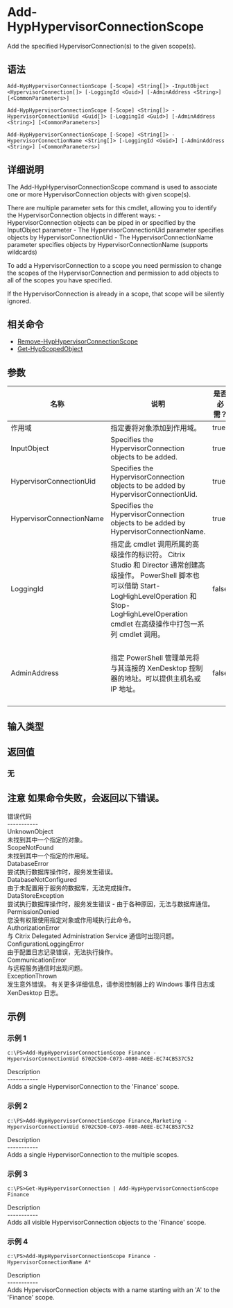 # Add-HypHypervisorConnectionScope

Add the specified HypervisorConnection(s) to the given scope(s).

## 语法

    Add-HypHypervisorConnectionScope [-Scope] <String[]> -InputObject <HypervisorConnection[]> [-LoggingId <Guid>] [-AdminAddress <String>] [<CommonParameters>]
    
    Add-HypHypervisorConnectionScope [-Scope] <String[]> -HypervisorConnectionUid <Guid[]> [-LoggingId <Guid>] [-AdminAddress <String>] [<CommonParameters>]
    
    Add-HypHypervisorConnectionScope [-Scope] <String[]> -HypervisorConnectionName <String[]> [-LoggingId <Guid>] [-AdminAddress <String>] [<CommonParameters>]
    

## 详细说明

The Add-HypHypervisorConnectionScope command is used to associate one or more HypervisorConnection objects with given scope(s).

There are multiple parameter sets for this cmdlet, allowing you to identify the HypervisorConnection objects in different ways: - HypervisorConnection objects can be piped in or specified by the InputObject parameter - The HypervisorConnectionUid parameter specifies objects by HypervisorConnectionUid - The HypervisorConnectionName parameter specifies objects by HypervisorConnectionName (supports wildcards)

To add a HypervisorConnection to a scope you need permission to change the scopes of the HypervisorConnection and permission to add objects to all of the scopes you have specified.

If the HypervisorConnection is already in a scope, that scope will be silently ignored.

## 相关命令

- [Remove-HypHypervisorConnectionScope](Remove-HypHypervisorConnectionScope.html)
- [Get-HypScopedObject](Get-HypScopedObject.html)

## 参数

| 名称                       | 说明                                                                                                                                                                     | 是否必需？ | 管道输入                           | 默认值                                   |
| ------------------------ | ---------------------------------------------------------------------------------------------------------------------------------------------------------------------- | ----- | ------------------------------ | ------------------------------------- |
| 作用域                      | 指定要将对象添加到作用域。                                                                                                                                                          | true  | false                          |                                       |
| InputObject              | Specifies the HypervisorConnection objects to be added.                                                                                                                | true  | true (ByValue, ByPropertyName) |                                       |
| HypervisorConnectionUid  | Specifies the HypervisorConnection objects to be added by HypervisorConnectionUid.                                                                                     | true  | true (ByValue, ByPropertyName) |                                       |
| HypervisorConnectionName | Specifies the HypervisorConnection objects to be added by HypervisorConnectionName.                                                                                    | true  | true (ByValue, ByPropertyName) |                                       |
| LoggingId                | 指定此 cmdlet 调用所属的高级操作的标识符。 Citrix Studio 和 Director 通常创建高级操作。 PowerShell 脚本也可以借助 Start-LogHighLevelOperation 和 Stop-LogHighLevelOperation cmdlet 在高级操作中打包一系列 cmdlet 调用。 | false | false                          |                                       |
| AdminAddress             | 指定 PowerShell 管理单元将与其连接的 XenDesktop 控制器的地址。可以提供主机名或 IP 地址。                                                                                                             | false | false                          | Localhost。一旦有 cmdlet 提供了某个值，此值将变为默认值。 |

## 输入类型

### 

## 返回值

### 无

## 注意 如果命令失败，会返回以下错误。  
错误代码  
\---\---\-----  
UnknownObject  
未找到其中一个指定的对象。  
ScopeNotFound  
未找到其中一个指定的作用域。  
DatabaseError  
尝试执行数据库操作时，服务发生错误。  
DatabaseNotConfigured  
由于未配置用于服务的数据库，无法完成操作。  
DataStoreException  
尝试执行数据库操作时，服务发生错误 - 由于各种原因，无法与数据库通信。  
PermissionDenied  
您没有权限使用指定对象或作用域执行此命令。  
AuthorizationError  
与 Citrix Delegated Administration Service 通信时出现问题。  
ConfigurationLoggingError  
由于配置日志记录错误，无法执行操作。  
CommunicationError  
与远程服务通信时出现问题。  
ExceptionThrown  
发生意外错误。 有关更多详细信息，请参阅控制器上的 Windows 事件日志或 XenDesktop 日志。

## 示例

### 示例 1

    c:\PS>Add-HypHypervisorConnectionScope Finance -HypervisorConnectionUid 6702C5D0-C073-4080-A0EE-EC74CB537C52
    

Description  
\---\---\-----  
Adds a single HypervisorConnection to the 'Finance' scope.

### 示例 2

    c:\PS>Add-HypHypervisorConnectionScope Finance,Marketing -HypervisorConnectionUid 6702C5D0-C073-4080-A0EE-EC74CB537C52
    

Description  
\---\---\-----  
Adds a single HypervisorConnection to the multiple scopes.

### 示例 3

    c:\PS>Get-HypHypervisorConnection | Add-HypHypervisorConnectionScope Finance
    

Description  
\---\---\-----  
Adds all visible HypervisorConnection objects to the 'Finance' scope.

### 示例 4

    c:\PS>Add-HypHypervisorConnectionScope Finance -HypervisorConnectionName A*
    

Description  
\---\---\-----  
Adds HypervisorConnection objects with a name starting with an 'A' to the 'Finance' scope.